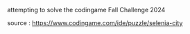 attempting to solve the codingame Fall Challenge 2024

source : https://www.codingame.com/ide/puzzle/selenia-city
